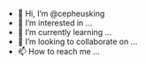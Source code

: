 - 👋 Hi, I’m @cepheusking
- 👀 I’m interested in ...
- 🌱 I’m currently learning ...
- 💞️ I’m looking to collaborate on ...
- 📫 How to reach me ...

<!---
cepheusking/cepheusking is a ✨ special ✨ repository because its `README.md` (this file) appears on your GitHub profile.
You can click the Preview link to take a look at your changes.
--->
